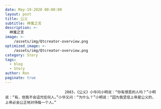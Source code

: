 ```yaml
---
date: May-19-2020 00:00:00
layout: post
title: 公义
subtitle: 神寓之言
description: >-
  神寓之言
image: >-
    /assets/img/Qtcreator-overview.png
optimized_image: >-
    /assets/img/Qtcreator-overview.png
category: Story
tags:
  - blog
  - Story
author: Ron
paginate: true
---
```


							　　2083，《公义》小华问小明说：“你有恨恶的人吗？”小明说：“有，但我不会诅咒任何人。”小华又问：“为什么？”小明说：“因为我坚信上帝是公义的，上帝必会公正地对待每一个人。”
							
							
						